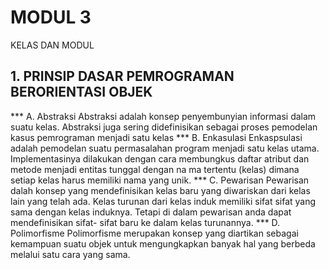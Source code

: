 # MODUL 3
KELAS DAN MODUL

## 1. PRINSIP DASAR PEMROGRAMAN BERORIENTASI OBJEK
*** A. Abstraksi
Abstraksi adalah konsep penyembunyian informasi dalam suatu kelas. Abstraksi juga sering  didefinisikan  sebagai  proses pemodelan kasus pemrograman menjadi satu kelas
*** B. Enkasulasi
Enkaspsulasi  adalah pemodelan suatu  permasalahan  program menjadi satu  kelas utama. Implementasinya dilakukan dengan  cara membungkus daftar  atribut dan metode menjadi entitas tunggal dengan na ma tertentu (kelas) dimana setiap kelas harus memiliki nama yang unik.
*** C. Pewarisan
Pewarisan dalah konsep yang mendefinisikan kelas baru yang diwariskan dari kelas lain yang telah ada. Kelas turunan dari kelas induk memiliki sifat sifat yang sama dengan kelas induknya. Tetapi di dalam pewarisan anda dapat mendefinisikan sifat- sifat baru ke dalam kelas turunannya.
*** D. Polimorfisme
Polimorfisme merupakan konsep yang diartikan  sebagai kemampuan suatu objek untuk mengungkapkan banyak hal yang berbeda melalui satu cara yang sama.
